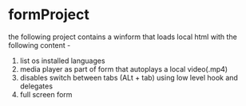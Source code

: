# formProject

the following project contains a winform that loads local html
with the following content -
1. list os installed languages
2. media player as  part of form that autoplays a local video(.mp4)
3. disables switch between tabs (ALt + tab) using low level hook and delegates
4. full screen form
